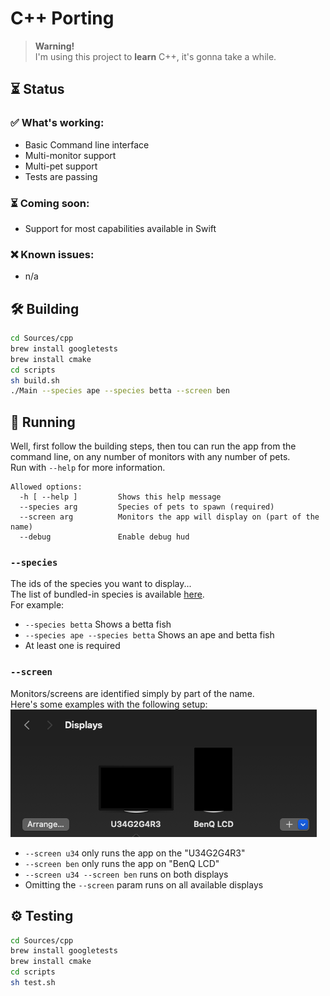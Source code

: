 # C++ Porting

> **Warning!**<br>
> I'm using this project to **learn** C++, it's gonna take a while.

## ⏳ Status

### ✅ What's working:
* Basic Command line interface
* Multi-monitor support
* Multi-pet support
* Tests are passing

### ⏳ Coming soon:
* Support for most capabilities available in Swift

### ❌ Known issues:
* n/a

## 🛠️ Building 
```bash
cd Sources/cpp
brew install googletests
brew install cmake
cd scripts
sh build.sh
./Main --species ape --species betta --screen ben
```

## 🚀 Running
Well, first follow the building steps, then tou can run the app from the command line, on any number of monitors with any number of pets.<br>
Run with `--help` for more information.

```
Allowed options:
  -h [ --help ]         Shows this help message
  --species arg         Species of pets to spawn (required)
  --screen arg          Monitors the app will display on (part of the name)
  --debug               Enable debug hud
```

### `--species`
The ids of the species you want to display...<br>
The list of bundled-in species is available [here](https://github.com/curzel-it/bit-therapy/tree/main/Species).<br>
For example:
* `--species betta` Shows a betta fish
* `--species ape --species betta` Shows an ape and betta fish
* At least one is required

### `--screen`
Monitors/screens are identified simply by part of the name.<br>
Here's some examples with the following setup:
![Screenshot of Settings > Displays](docs/displays.png)<br>
* `--screen u34` only runs the app on the "U34G2G4R3"
* `--screen ben` only runs the app on "BenQ LCD"
* `--screen u34 --screen ben` runs on both displays
* Omitting the `--screen` param runs on all available displays

## ⚙️ Testing
```bash
cd Sources/cpp
brew install googletests
brew install cmake
cd scripts
sh test.sh
```